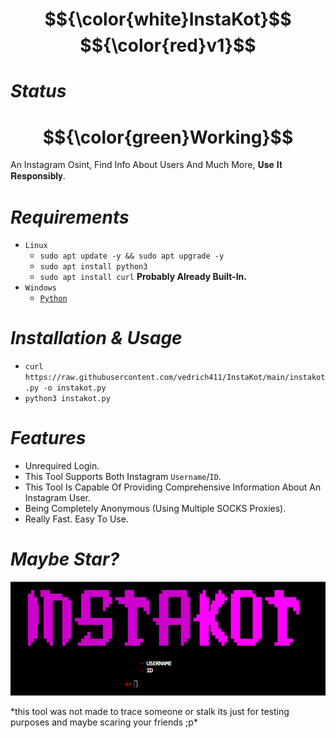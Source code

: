 # $${\color{white}InstaKot}$$ $${\color{red}v1}$$
# *Status*
# $${\color{green}Working}$$
An Instagram Osint, Find Info About Users And Much More, 𝐔𝐬𝐞 𝐈𝐭 𝐑𝐞𝐬𝐩𝐨𝐧𝐬𝐢𝐛𝐥𝐲.
# *Requirements*
-  `Linux`
   -  `sudo apt update -y && sudo apt upgrade -y`
   -  `sudo apt install python3`
   -  `sudo apt install curl` **Probably Already Built-In.**
- `Windows`
   - [`Python`](https://www.python.org/downloads)
# *Installation & Usage*
   - `curl https://raw.githubusercontent.com/vedrich411/InstaKot/main/instakot.py -o instakot.py`
   - `python3 instakot.py`
# *Features*
- Unrequired Login.
- This Tool Supports Both Instagram `Username`/`ID`.
- This Tool Is Capable Of Providing Comprehensive Information About An Instagram User.
- Being Completely Anonymous (Using Multiple SOCKS Proxies).
- Really Fast. Easy To Use.
# *Maybe Star?*
![](https://github.com/the-computer-mayor/computer-mayor-db/blob/main/InstaKot.png?raw=true)

\*this tool was not made to trace someone or stalk its just for testing purposes and maybe scaring your friends ;p\*
